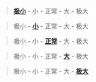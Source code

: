 ﻿>[**极小**](db/wlgauge?id=极小) - 小 - 正常 - 大 - 极大            

>极小 - [**小**](db/wlgauge?id=小) - 正常 - 大 - 极大            

>极小 - 小 - [**正常**](db/wlgauge?id=正常) - 大 - 极大            

>极小 - 小 - 正常 - [**大**](db/wlgauge?id=大) - 极大            

>极小 - 小 - 正常 - 大 - [**极大**](db/wlgauge?id=极大)            